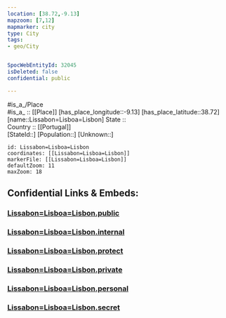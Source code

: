 ```yaml
---
location: [38.72,-9.13] 
mapzoom: [7,12] 
mapmarker: city 
type: City
tags:
- geo/City


SpocWebEntityId: 32045
isDeleted: false
confidential: public

---
```

#is_a_/Place  
#is_a_ :: [[Place]] 
[has_place_longitude::-9.13] 
[has_place_latitude::38.72] 
[name::Lissabon=Lisboa=Lisbon] 
State ::  
Country :: [[Portugal]]  
[StateId::] 
[Population::] 
[Unknown::] 


```leaflet
id: Lissabon=Lisboa=Lisbon
coordinates: [[Lissabon=Lisboa=Lisbon]] 
markerFile: [[Lissabon=Lisboa=Lisbon]] 
defaultZoom: 11 
maxZoom: 18
```


## Confidential Links & Embeds: 

### [Lissabon=Lisboa=Lisbon.public](/_public/\Earth\Continent\Europe\Europe~South\Portugal\Districts~Portugal\Lisboa\CityLissabon=Lisboa=Lisbon.public.md) 

### [Lissabon=Lisboa=Lisbon.internal](/_internal/\Earth\Continent\Europe\Europe~South\Portugal\Districts~Portugal\Lisboa\CityLissabon=Lisboa=Lisbon.internal.md) 

### [Lissabon=Lisboa=Lisbon.protect](/_protect/\Earth\Continent\Europe\Europe~South\Portugal\Districts~Portugal\Lisboa\CityLissabon=Lisboa=Lisbon.protect.md) 

### [Lissabon=Lisboa=Lisbon.private](/_private/\Earth\Continent\Europe\Europe~South\Portugal\Districts~Portugal\Lisboa\CityLissabon=Lisboa=Lisbon.private.md) 

### [Lissabon=Lisboa=Lisbon.personal](/_personal/\Earth\Continent\Europe\Europe~South\Portugal\Districts~Portugal\Lisboa\CityLissabon=Lisboa=Lisbon.personal.md) 

### [Lissabon=Lisboa=Lisbon.secret](/_secret/\Earth\Continent\Europe\Europe~South\Portugal\Districts~Portugal\Lisboa\CityLissabon=Lisboa=Lisbon.secret.md)

